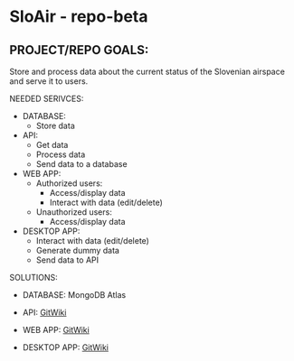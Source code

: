 # SloAir - repo-beta 

## PROJECT/REPO GOALS:
Store and process data about the current status of the Slovenian airspace and serve it to users.

NEEDED SERIVCES: 
  - DATABASE:
      - Store data
  - API:
      - Get data
      - Process data
      - Send data to a database
  - WEB APP:
      + Authorized users: 
        - Access/display data 
        - Interact with data (edit/delete)
      + Unauthorized users:
        - Access/display data
  - DESKTOP APP:
      - Interact with data (edit/delete)
      - Generate dummy data
      - Send data to API

SOLUTIONS:
  - DATABASE: MongoDB Atlas

  - API: [GitWiki](https://github.com/SloAir/repo-beta/wiki/Django-RESTful-API)

  - WEB APP: [GitWiki](https://github.com/SloAir/repo-beta/wiki/Kotlin-Desktop-App)

  - DESKTOP APP: [GitWiki](https://github.com/SloAir/repo-beta/wiki/Web-App)

